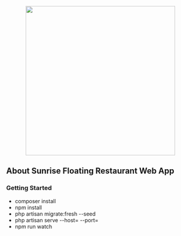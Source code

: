 <p align="center"><a href="https://laravel.com" target="_blank"><img src="https://raw.githubusercontent.com/laravel/art/master/logo-lockup/5%20SVG/2%20CMYK/1%20Full%20Color/laravel-logolockup-cmyk-red.svg" width="400"></a></p>


## About Sunrise Floating Restaurant Web App

### Getting Started
- composer install
- npm install
- php artisan migrate:fresh --seed
- php artisan serve --host=<hostname> --port=<portID>
- npm run watch
